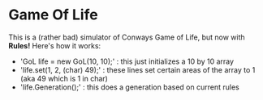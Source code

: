 # Game Of Life
This is a (rather bad) simulator of Conways Game of Life, but now with **Rules!**
Here's how it works:
* 'GoL life = new GoL(10, 10);' : this just initializes a 10 by 10 array
* 'life.set(1, 2, (char) 49);' : these lines set certain areas of the array to 1 (aka 49 which is 1 in char)
* 'life.Generation();' : this does a generation based on current rules
